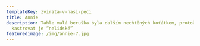 ```yaml
---
templateKey: zvirata-v-nasi-peci
title: Annie
description: Tahle malá beruška byla dalším nechtěných koťátkem, protože
  kastrovat je “nelidské”
featuredimage: /img/annie-7.jpg
---
```

